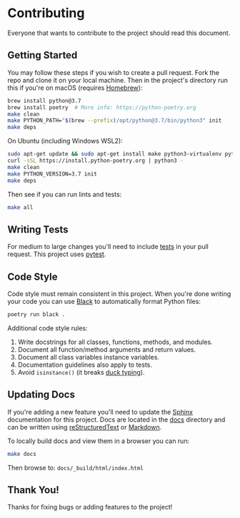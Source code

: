 # Contributing

Everyone that wants to contribute to the project should read this document.

## Getting Started

You may follow these steps if you wish to create a pull request. Fork the repo and clone it on your local machine. Then
in the project's directory run this if you're on macOS (requires [Homebrew](https://brew.sh)):

```bash
brew install python@3.7
brew install poetry  # More info: https://python-poetry.org
make clean
make PYTHON_PATH="$(brew --prefix)/opt/python@3.7/bin/python3" init
make deps
```

On Ubuntu (including Windows WSL2):

```bash
sudo apt-get update && sudo apt-get install make python3-virtualenv python3
curl -sSL https://install.python-poetry.org | python3 -
make clean
make PYTHON_VERSION=3.7 init
make deps
```

Then see if you can run lints and tests:

```bash
make all
```

## Writing Tests

For medium to large changes you'll need to include [tests](./tests) in your pull request. This project uses
[pytest](https://docs.pytest.org/).

## Code Style

Code style must remain consistent in this project. When you're done writing your code you can use
[Black](https://github.com/psf/black) to automatically format Python files:

```bash
poetry run black .
```

Additional code style rules:

1. Write docstrings for all classes, functions, methods, and modules.
1. Document all function/method arguments and return values.
1. Document all class variables instance variables.
1. Documentation guidelines also apply to tests.
1. Avoid `isinstance()` (it breaks [duck typing](https://en.wikipedia.org/wiki/Duck_typing#In_Python)).

## Updating Docs

If you're adding a new feature you'll need to update the [Sphinx](http://sphinx-doc.org/) documentation for this project.
Docs are located in the [docs](./docs) directory and can be written using
[reStructuredText](https://www.sphinx-doc.org/en/master/usage/restructuredtext/basics.html) or
[Markdown](https://myst-parser.readthedocs.io/en/latest/using/syntax.html).

To locally build docs and view them in a browser you can run:

```bash
make docs
```

Then browse to: `docs/_build/html/index.html`

## Thank You!

Thanks for fixing bugs or adding features to the project!
